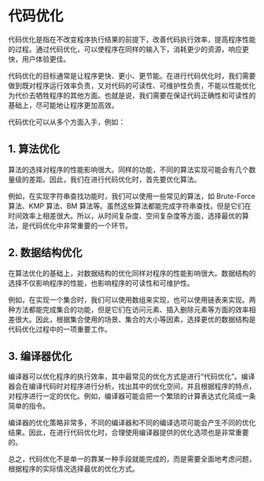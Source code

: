 # 代码优化
代码优化是指在不改变程序执行结果的前提下，改善代码执行效率，提高程序性能的过程。通过代码优化，可以使程序在同样的输入下，消耗更少的资源，响应更快，用户体验更佳。

代码优化的目标通常是让程序更快、更小、更节能。在进行代码优化时，我们需要做到既对程序运行效率负责，又对代码的可读性、可维护性负责，不能以性能优化为代价去牺牲程序的其他方面。也就是说，我们需要在保证代码正确性和可读性的基础上，尽可能地让程序更加高效。

代码优化可以从多个方面入手，例如：

## 1. 算法优化
算法的选择对程序的性能影响很大。同样的功能，不同的算法实现可能会有几个数量级的差距。因此，我们在进行代码优化时，首先要优化算法。

例如，在实现字符串查找功能时，我们可以使用一些常见的算法，如 Brute-Force 算法、KMP 算法、BM 算法等。虽然这些算法都能完成字符串查找，但是它们在时间效率上相差很大。所以，从时间复杂度、空间复杂度等方面，选择最优的算法，是代码优化中非常重要的一个环节。

## 2. 数据结构优化
在算法优化的基础上，对数据结构的优化同样对程序的性能影响很大。数据结构的选择不仅影响程序的性能，也影响程序的可读性和可维护性。

例如，在实现一个集合时，我们可以使用数组来实现，也可以使用链表来实现。两种方法都能完成集合的功能，但是它们在访问元素、插入删除元素等方面的效率相差很大。因此，根据集合使用的场景、集合的大小等因素，选择更优的数据结构是代码优化过程中的一项重要工作。

## 3. 编译器优化
编译器可以优化程序的执行效率，其中最常见的优化方式是进行“代码优化”。编译器会在编译代码时对程序进行分析，找出其中的优化空间，并且根据程序的特点，对程序进行一定的优化。例如，编译器可能会把一个繁琐的计算表达式化简成一条简单的指令。

编译器的优化策略非常多，不同的编译器和不同的编译选项可能会产生不同的优化结果。因此，在进行代码优化时，合理使用编译器提供的优化选项也是非常重要的。

总之，代码优化不是单一的靠某一种手段就能完成的，而是需要全面地考虑问题，根据程序的实际情况选择最优的优化方式。